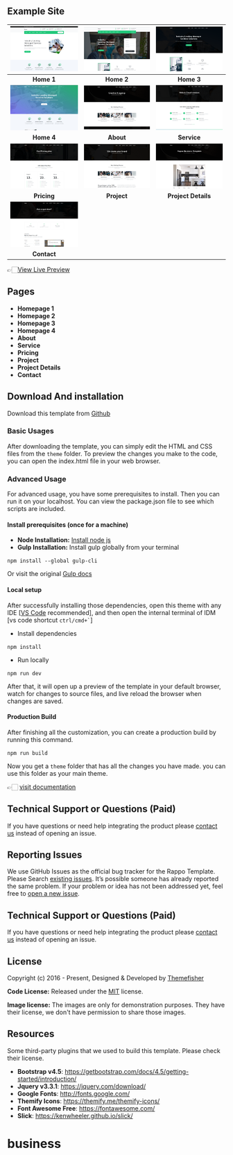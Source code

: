 <!-- demo -->
## Example Site

| [![](screenshots/index1.png)](https://demo.themefisher.com/rappo/) | [![](screenshots/index2.png)](https://demo.themefisher.com/rappo/index-2.html) | [![](screenshots/index3.png)](https://demo.themefisher.com/rappo/index-3.html) |
|:---:|:---:|:---:|
| **Home 1**  | **Home 2**  | **Home 3** |
| [![](screenshots/index4.png)](https://demo.themefisher.com/rappo/index-4.html) | [![](screenshots/about.png)](https://demo.themefisher.com/rappo/about.html) | [![](screenshots/service.png)](https://demo.themefisher.com/rappo/service.html) |
| **Home 4** | **About** | **Service** |
| [![](screenshots/pricing.png)](https://demo.themefisher.com/rappo/pricing.html) | [![](screenshots/projects.png)](https://demo.themefisher.com/rappo/project.html) | [![](screenshots/project-details.png)](https://demo.themefisher.com/rappo/project-details.html) |
| **Pricing** | **Project** | **Project Details** |
| [![](screenshots/contact.png)](https://demo.themefisher.com/rappo/contact.html) |
| **Contact** |

👉🏻[View Live Preview](https://demo.themefisher.com/rappo/)

<!-- pages -->
## Pages

* **Homepage 1**
* **Homepage 2**
* **Homepage 3**
* **Homepage 4**
* **About**
* **Service**
* **Pricing**
* **Project**
* **Project Details**
* **Contact**

<!-- download -->
## Download And installation

Download this template from [Github](https://github.com/themefisher/rappo/archive/main.zip)

<!-- installation -->
### Basic Usages

After downloading the template, you can simply edit the HTML and CSS files from the `theme` folder. To preview the changes you make to the code, you can open the index.html file in your web browser.

### Advanced Usage

For advanced usage, you have some prerequisites to install. Then you can run it on your localhost. You can view the package.json file to see which scripts are included.

#### Install prerequisites (once for a machine)

* **Node Installation:** [Install node js](https://nodejs.org/en/download/)
* **Gulp Installation:** Install gulp globally from your terminal

```
npm install --global gulp-cli
```

Or visit the original [Gulp docs](https://gulpjs.com/docs/en/getting-started/quick-start)

#### Local setup

After successfully installing those dependencies, open this theme with any IDE [[VS Code](https://code.visualstudio.com/) recommended], and then open the internal terminal of IDM [vs code shortcut <code>ctrl/cmd+\`</code>]

* Install dependencies

```
npm install
```

* Run locally

```
npm run dev
```

After that, it will open up a preview of the template in your default browser, watch for changes to source files, and live reload the browser when changes are saved.

#### Production Build

After finishing all the customization, you can create a production build by running this command.

```
npm run build
```

Now you get a `theme` folder that has all the changes you have made. you can use this folder as your main theme.

👉🏻 [visit documentation](https://docs.themefisher.com/rappo/)

<!-- support -->
## Technical Support or Questions (Paid)

If you have questions or need help integrating the product please [contact us](mailto:mehedi@themefisher.com) instead of opening an issue.

<!-- reporting issue -->
## Reporting Issues

We use GitHub Issues as the official bug tracker for the Rappo Template. Please Search [existing issues](https://github.com/themefisher/Rappo-It-Solutions-Corporate-Template/issues). It’s possible someone has already reported the same problem.
If your problem or idea has not been addressed yet, feel free to [open a new issue](https://github.com/themefisher/Rappo-It-Solutions-Corporate-Template/issues).

<!-- support -->
## Technical Support or Questions (Paid)

If you have questions or need help integrating the product please [contact us](mailto:mehedi@themefisher.com) instead of opening an issue.

<!-- license -->
## License

Copyright (c) 2016 - Present, Designed & Developed by [Themefisher](https://themefisher.com)

**Code License:** Released under the [MIT](https://github.com/themefisher/rappo/blob/main/LICENSE) license.

**Image license:** The images are only for demonstration purposes. They have their license, we don't have permission to share those images.

<!-- resources -->
## Resources

Some third-party plugins that we used to build this template. Please check their license.

* **Bootstrap v4.5**: <https://getbootstrap.com/docs/4.5/getting-started/introduction/>
* **Jquery v3.3.1**: <https://jquery.com/download/>
* **Google Fonts**: <http://fonts.google.com/>
* **Themify Icons**: <https://themify.me/themify-icons/>
* **Font Awesome Free**: <https://fontawesome.com/>
* **Slick**: <https://kenwheeler.github.io/slick/>
# business
